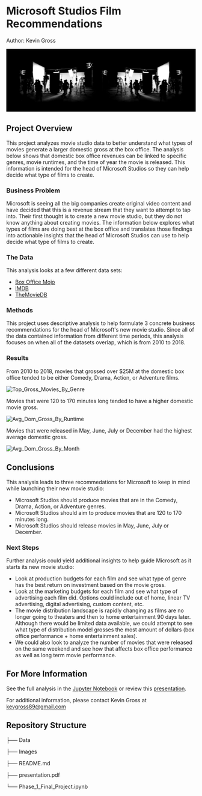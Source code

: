 # Microsoft Studios Film Recommendations

Author: Kevin Gross

![film production](./Images/Film%20Header.jpeg)

## Project Overview

This project analyzes movie studio data to better understand what types of movies generate a larger domestic gross at the box office. The analysis below shows that domestic box office revenues can be linked to specific genres, movie runtimes, and the time of year the movie is released. This information is intended for the head of Microsoft Studios so they can help decide what type of films to create.

### Business Problem

Microsoft is seeing all the big companies create original video content and have decided that this is a revenue stream that they want to attempt to tap into. Their first thought is to create a new movie studio, but they do not know anything about creating movies. The information below explores what types of films are doing best at the box office and translates those findings into actionable insights that the head of Microsoft Studios can use to help decide what type of films to create.

### The Data

This analysis looks at a few different data sets:

* [Box Office Mojo](https://www.boxofficemojo.com/)
* [IMDB](https://www.imdb.com/)
* [TheMovieDB](https://www.themoviedb.org/)

### Methods

This project uses descriptive analysis to help formulate 3 concrete business recommendations for the head of Microsoft's new movie studio. Since all of the data contained information from different time periods, this analysis focuses on when all of the datasets overlap, which is from 2010 to 2018.

### Results

From 2010 to 2018, movies that grossed over $25M at the domestic box office tended to be either Comedy, Drama, Action, or Adventure films.

![Top_Gross_Movies_By_Genre](https://user-images.githubusercontent.com/100182035/173442880-b5f74c7a-9a89-496e-8982-2e02383c6a02.png)

Movies that were 120 to 170 minutes long tended to have a higher domestic movie gross.

![Avg_Dom_Gross_By_Runtime](https://user-images.githubusercontent.com/100182035/173442921-5ece7200-9cbb-458d-8278-18375999acc7.png)

Movies that were released in May, June, July or December had the highest average domestic gross.

![Avg_Dom_Gross_By_Month](https://user-images.githubusercontent.com/100182035/173442932-1370558e-e588-453a-882d-60c11c2fca5a.png)

## Conclusions

This analysis leads to three recommedations for Microsoft to keep in mind while launching their new movie studio:

* Microsoft Studios should produce movies that are in the Comedy, Drama, Action, or Adventure genres.
* Microsoft Studios should aim to produce movies that are 120 to 170 minutes long.
* Microsoft Studios should release movies in May, June, July or December.

### Next Steps

Further analysis could yield additional insights to help guide Microsoft as it starts its new movie studio:

* Look at production budgets for each film and see what type of genre has the best return on investment based on the movie gross.
* Look at the marketing budgets for each film and see what type of advertising each film did. Options could include out of home, linear TV advertising, digital advertising, custom content, etc.
* The movie distribution landscape is rapidly changing as films are no longer going to theaters and then to home entertainment 90 days later. Although there would be limited data available, we could attempt to see what type of distribution model grosses the most amount of dollars (box office performance + home entertainment sales).
* We could also look to analyze the number of movies that were released on the same weekend and see how that affects box office performance as well as long term movie performance.

## For More Information

See the full analysis in the [Jupyter Notebook](https://github.com/kevgross89/Phase_1_Final_Project/blob/master/dsc-phase1-project.ipynb) or review this [presentation](https://github.com/kevgross89/Phase_1_Final_Project/blob/master/presentation.pdf).

For additional information, please contact Kevin Gross at kevgross89@gmail.com

## Repository Structure
├── Data

├── Images

├── README.md

├── presentation.pdf

└── Phase_1_Final_Project.ipynb
